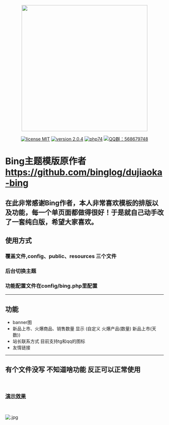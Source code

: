 <p align="center"><img src="https://i.loli.net/2020/04/07/nAzjDJlX7oc5qEw.png" width="400"></p>

<p align="center">
<a href="https://opensource.org/licenses/MIT"><img src="https://img.shields.io/badge/license-MIT-blue" alt="license MIT"></a>
<a href="https://github.com/assimon/dujiaoka/releases/tag/2.0.4"><img src="https://img.shields.io/badge/version-2.0.4-red" alt="version 2.0.4"></a>
<a href="https://www.php.net/releases/7_4_0.php"><img src="https://img.shields.io/badge/PHP-7.4-lightgrey" alt="php74"></a>
<a href="https://shang.qq.com/wpa/qunwpa?idkey=37b6b06f7c941dae20dcd5784088905d6461064d7f33478692f0c4215546cee0"><img src="https://img.shields.io/badge/QQ%E7%BE%A4-568679748-green" alt="QQ群：568679748"></a>
</p>

#  Bing主题模版原作者 https://github.com/binglog/dujiaoka-bing
 在此非常感谢Bing作者，本人非常喜欢模板的排版以及功能，每一个单页面都做得很好！于是就自己动手改了一套纯白版，希望大家喜欢。
---
## 使用方式
### 覆盖文件,config、public、resources 三个文件
### 后台切换主题
### 功能配置文件在config/bing.php里配置
---
## 功能
- banner图
- 新品上市、火爆商品、销售数量 显示 (自定义 火爆产品(数量) 新品上市(天数))
- 站长联系方式 目前支持tg和qq的图标
- 友情链接
---
## 有个文件没写 不知道啥功能 反正可以正常使用
<br>

### [演示效果](https://fk.qx7c.cn)

<br>

![.jpg](/img/1.jpg)

